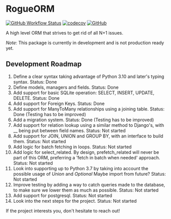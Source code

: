 # RogueORM

[![GitHub Workflow Status](https://img.shields.io/github/actions/workflow/status/MaxDude132/RogueORM/python-package.yml?branch=main)](https://github.com/MaxDude132/RogueORM/actions)
[![codecov](https://codecov.io/gh/MaxDude132/RogueORM/branch/main/graph/badge.svg?token=U7DKE4S8SV)](https://codecov.io/gh/MaxDude132/RogueORM)
[![GitHub](https://img.shields.io/github/license/MaxDude132/RogueORM)](https://github.com/MaxDude132/RogueORM/blob/main/LICENSE)

 A high level ORM that strives to get rid of all N+1 issues.

_Note_: This package is currently in development and is not production ready yet.

## Development Roadmap
 1. Define a clear syntax taking advantage of Python 3.10 and later's typing syntax. Status: Done
 2. Define models, managers and fields. Status: Done
 3. Add support for basic SQLite operation: SELECT, INSERT, UPDATE, DELETE. Status: Done
 4. Add support for Foreign Keys. Status: Done
 5. Add support for ManyToMany relationships using a joining table. Status: Done (Testing has to be improved)
 6. Add a migration system. Status: Done (Testing has to be improved)
 7. Add support for relation lookup using a similar method to Django's, with __ being put between field names. Status: Not started
 8. Add support for JOIN, UNION and GROUP BY, with an interface to build them. Status: Not started
 9. Add logic for batch fetching in loops. Status: Not started
 10. Add logic for select_related. By design, prefetch_related will never be part of this ORM, preferring a 'fetch in batch when needed' approach. Status: Not started
 11. Look into supporting up to Python 3.7 by taking into account the possible usage of *Union* and *Optional* Maybe import from future? Status: Not started
 12. Improve testing by adding a way to catch queries made to the database, to make sure we lower them as much as possible. Status: Not started
 13. Add support for postgresql. Status: Not started
 14. Look into the next steps for the project. Status: Not started

If the project interests you, don't hesitate to reach out!
